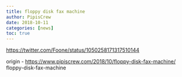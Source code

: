 ```yaml
---
title: floppy disk fax machine
author: PipisCrew
date: 2018-10-11
categories: [news]
toc: true
---
```


https://twitter.com/Foone/status/1050258171317510144

origin - https://www.pipiscrew.com/2018/10/floppy-disk-fax-machine/ floppy-disk-fax-machine